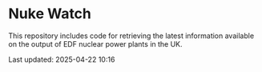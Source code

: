 # Nuke Watch

This repository includes code for retrieving the latest information available on the output of EDF nuclear power plants in the UK.

Last updated: 2025-04-22 10:16